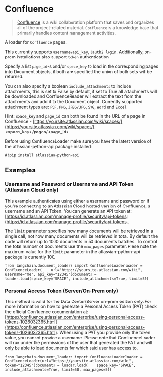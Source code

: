Confluence
==========

> [Confluence](https://www.atlassian.com/software/confluence) is a wiki collaboration platform that saves and organizes all of the project-related material. `Confluence` is a knowledge base that primarily handles content management activities.

A loader for `Confluence` pages.

This currently supports `username/api_key`, `Oauth2 login`. Additionally, on-prem installations also support `token` authentication.

Specify a list `page_id`\-s and/or `space_key` to load in the corresponding pages into Document objects, if both are specified the union of both sets will be returned.

You can also specify a boolean `include_attachments` to include attachments, this is set to False by default, if set to True all attachments will be downloaded and ConfluenceReader will extract the text from the attachments and add it to the Document object. Currently supported attachment types are: `PDF`, `PNG`, `JPEG/JPG`, `SVG`, `Word` and `Excel`.

Hint: `space_key` and `page_id` can both be found in the URL of a page in Confluence - [https://yoursite.atlassian.com/wiki/spaces/](https://yoursite.atlassian.com/wiki/spaces/)<space\_key>/pages/<page\_id>

Before using ConfluenceLoader make sure you have the latest version of the atlassian-python-api package installed:

    #!pip install atlassian-python-api

Examples[​](#examples "Direct link to Examples")
------------------------------------------------

### Username and Password or Username and API Token (Atlassian Cloud only)[​](#username-and-password-or-username-and-api-token-atlassian-cloud-only "Direct link to Username and Password or Username and API Token (Atlassian Cloud only)")

This example authenticates using either a username and password or, if you're connecting to an Atlassian Cloud hosted version of Confluence, a username and an API Token. You can generate an API token at: [https://id.atlassian.com/manage-profile/security/api-tokens](https://id.atlassian.com/manage-profile/security/api-tokens).

The `limit` parameter specifies how many documents will be retrieved in a single call, not how many documents will be retrieved in total. By default the code will return up to 1000 documents in 50 documents batches. To control the total number of documents use the `max_pages` parameter. Plese note the maximum value for the `limit` parameter in the atlassian-python-api package is currently 100.

    from langchain.document_loaders import ConfluenceLoaderloader = ConfluenceLoader(    url="https://yoursite.atlassian.com/wiki", username="me", api_key="12345")documents = loader.load(space_key="SPACE", include_attachments=True, limit=50)

### Personal Access Token (Server/On-Prem only)[​](#personal-access-token-serveron-prem-only "Direct link to Personal Access Token (Server/On-Prem only)")

This method is valid for the Data Center/Server on-prem edition only. For more information on how to generate a Personal Access Token (PAT) check the official Confluence documentation at: [https://confluence.atlassian.com/enterprise/using-personal-access-tokens-1026032365.html](https://confluence.atlassian.com/enterprise/using-personal-access-tokens-1026032365.html). When using a PAT you provide only the token value, you cannot provide a username. Please note that ConfluenceLoader will run under the permissions of the user that generated the PAT and will only be able to load documents for which said user has access to.

    from langchain.document_loaders import ConfluenceLoaderloader = ConfluenceLoader(url="https://yoursite.atlassian.com/wiki", token="12345")documents = loader.load(    space_key="SPACE", include_attachments=True, limit=50, max_pages=50)
